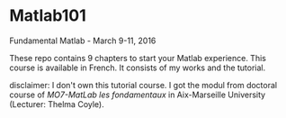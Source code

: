 # Matlab101
Fundamental Matlab - March 9-11, 2016

These repo contains 9 chapters to start your Matlab experience. This course is available in French.
It consists of my works and the tutorial.


disclaimer: I don't own this tutorial course. I got the modul from doctoral course of _MO7-MatLab les fondamentaux_ in Aix-Marseille University (Lecturer: Thelma Coyle). 
